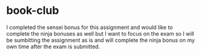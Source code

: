 # book-club
I completed the sensei bonus for this assignment and would like to complete the ninja bonuses as well but I want to focus on the exam so I will be sumbitting the assignment as is and will complete the ninja bonus on my own time after the exam is submitted.

